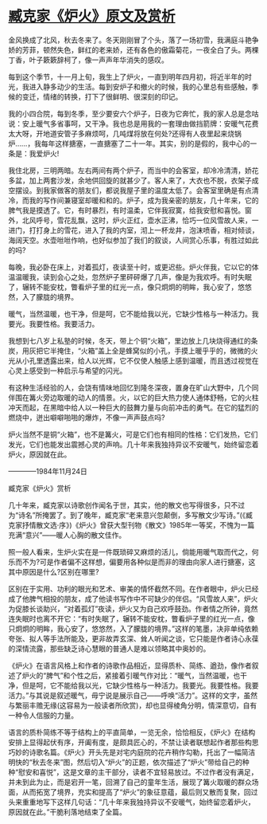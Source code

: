 # [臧克家《炉火》原文及赏析](https://www.vrrw.net/wx/8919.html)

金风换成了北风，秋去冬来了。冬天刚刚冒了个头，落了一场初雪，我满庭斗艳争娇的芳菲，顿然失色，鲜红的老来娇，还有各色的傲霜菊花，一夜全白了头。两棵丁香，叶子簌簌辞柯了，像一声声年华消失的感叹。

每到这个季节，十一月上旬，我生上了炉火，一直到明年四月初，将近半年的时光，我进入静多动少的生活。每到安炉子和撤火的时候，我的心里总有些感触，季候的变迁，情绪的转换，打下了很鲜明、很深刻的印记。

我的小四合院，每到冬季，至少要安六个炉子，日夜为它奔忙，我的家人总是念咕说：安上暖气多省事呵，又干净。我也总是用我的一套理由做挡箭牌：安暖气花费太大呀，开地道安管子多麻烦呵，几吨煤将放在何处?还得有人夜里起来烧锅炉……，我每年这样搪塞，一直搪塞了二十一年。其实，别的是假的，我中心的一条是：我爱炉火!



我住北房，三明两暗。左右两间有两个炉子，而当中的会客室，却冷冷清清，娇花多盆，加上两套沙发，余地供回旋的就甚少了。客人来了，大衣也不脱，衣架子成空摆设。到我家做客的朋友们，都说我屋子里的温度太低了。会客室里确是有点清冷，而我的写作间兼寝室却暖和和的。炉子，成为我亲密的朋友，几十年来，它的脾气我是摸透了。它，有时暴烈，有时温柔，它伴我寂寞，给我安慰和喜悦。窗外，北风呼号，雪花乱飘，这时，炉火正红，壶水正沸，恰巧一位风雪故人来，一进门，打打身上的雪花，进入了我的内室，沏上一杯龙井，泡沫喷香，相对倾谈，海阔天空。水壶咝咝作响，也好似参加了我们的叙谈，人间赏心乐事，有胜过如此的吗?

每晚，我必卧在床上，对着孤灯，夜读至十时，或更迟些。炉火伴我，它以它的体温温暖我，读到会心之处，忽然炉子里砰砰爆了几声，像是为我欢呼。有时失眠了，辗转不能安枕，瞥看炉子里的红光一点，像只炯炯的明眸，我心安了，悠悠然，入了朦胧的境界。

暖气，当然温暖，也干净，但是呵，它不能给我以光，它缺少性格与一种活力。我要光。我要性格。我要活力。

我想到七八岁上私塾的时候，冬天，带上个铜“火箱”，里边放上几块烧得通红的条炭，用灰把它半掩住，“火箱”盖上全是蜂窝似的小孔，手摸上暖乎乎的，微微的火光从小孔里透露出来，给人以光辉，它不仅使人触感上感到温暖，而且透过视觉在心灵上感受到一种启示与希望的闪光。

有这种生活经验的人，会饶有情味地回忆到隆冬深夜，置身在旷山大野中，几个同伴围在篝火旁边取暖的动人的情景。火，以它的巨大热力使人通体舒畅，它的火柱冲天而起，在黑暗中给人以一种巨大的鼓舞力量与向前冲击的勇气。在它的猛烈的燃烧中，迸出噼噼啪啪的爆炸，不像一声声鼓点吗?

炉火当然不是铜“火箱”，也不是篝火，可是它们也有相同的性格：它们发热，它们发光，它们也能发出震撼心灵的声响。几十年来我独持异议不安暖气，始终留恋着炉火，原因就在此。

————1984年11月24日

臧克家《炉火》赏析

几十年来，臧克家以诗歌创作闻名于世，其实，他的散文也写得很多，只不过为“诗名”所掩罢了。到了晚年，臧克家“老来意兴忽颠倒，多写散文少写诗。”(《臧克家抒情散文选·序》)《炉火》曾获大型刊物《散文》1985年一等奖，不愧为一篇充满“意兴”——暖人心胸的散文佳作。

照一般人看来，生炉火实在是一件既琐碎又麻烦的活儿，倘能用暖气取而代之，何乐而不为?可是作者偏不这样想，偏要用各种似是而非的理由向家人进行搪塞，这其中原因是什么?区别在哪里?

区别在于实用、功利的眼光和艺术、审美的情怀截然不同。在作者眼中，炉火已经成了他脾气相投的朋友，成了他读书写作中不可缺少的伴侣。“风雪故人来”，炉火为促膝长谈助兴，“对着孤灯”夜读，炉火又为自己欢呼鼓劲。作者情之所钟，竟然连失眠时也离不开它：“有时失眠了，辗转不能安枕，瞥看炉子里的红光一点，像只炯炯的明眸，我心安了，悠悠然，入了朦胧的境界。”这样的笔墨，决非单纯依赖夸张、拟人等手法所能及，更非故弄玄深、耸人听闻之谈，它只能是作者诗心永葆的深情流露，那些缺乏诗心慧眼的普通人是难以领略其中奥妙的。

《炉火》在语言风格上和作者的诗歌作品相近，显得质朴、简练、遒劲，像作者叙述了炉火的“脾气”和个性之后，紧接着引暖气作对比：“暖气，当然温暖，也干净，但是呵，它不能给我以光，它缺少性格与一种活力。我要光。我要性格。我要活力。”与其说是叙述暖气，毋宁说是展示自己——呼唤“活力”。这样的文字，虽然与繁丽丰赡无缘(这容易为一般读者所欣赏)，却也显得棱角分明，情深意切，自有一种令人信服的力量。

语言的质朴简练不等于结构上的平直简单，一览无余，恰恰相反，《炉火》在结构安排上显得起伏有序，开阖有度，是颇具匠心的，不禁让读者联想起作者那些构思巧妙的诗歌名篇。《炉火》开头先是对宅内庭院的花卉稍作勾勒，托出了一幅简洁明快的“秋去冬来”图，然后切入“炉火”的正题，依次描述了“炉火”带给自己的种种“慰安和喜悦”，这是文章的主干部分，读者不宜轻易放过。不过作者没有满足，并未到此为止，而是宕开一笔，回溯了自己的童年生活，展现了篝火取暖的群众场面，从而拓宽了境界，充实和提高了“炉火”的象征意蕴，最后则又散而复聚，回过头来重重地写下这样几句话：“几十年来我独持异议不安暖气，始终留恋着炉火，原因就在此。”干脆利落地结束了全篇。

